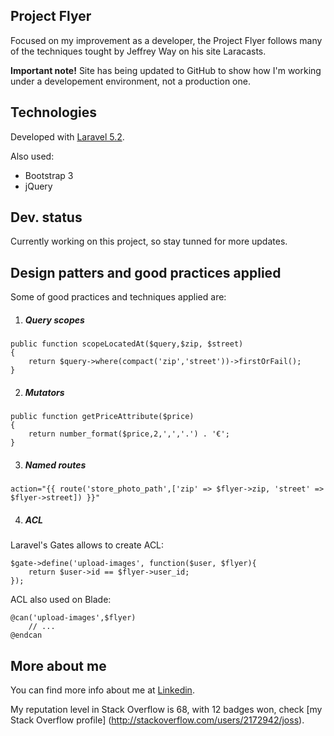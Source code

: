 ## Project Flyer

Focused on my improvement as a developer, the Project Flyer follows many of the techniques tought by Jeffrey Way on his site Laracasts.

**Important note!** Site has being updated to GitHub to show how I'm working under a developement environment, not a production one.

## Technologies

Developed with [Laravel 5.2](http://laravel.com/docs).

Also used:
- Bootstrap 3
- jQuery

## Dev. status

Currently working on this project, so stay tunned for more updates.

## Design patters and good practices applied

Some of good practices and techniques applied are:

1. ##### Query scopes

```
public function scopeLocatedAt($query,$zip, $street)
{
    return $query->where(compact('zip','street'))->firstOrFail();
}
```

2. ##### Mutators

```
public function getPriceAttribute($price)
{
    return number_format($price,2,',','.') . '€';
}
```

3. ##### Named routes

```
action="{{ route('store_photo_path',['zip' => $flyer->zip, 'street' => $flyer->street]) }}"
```

4. ##### ACL

Laravel's Gates allows to create ACL:

```
$gate->define('upload-images', function($user, $flyer){
    return $user->id == $flyer->user_id;
});
```

ACL also used on Blade:

```
@can('upload-images',$flyer)
    // ...
@endcan
```

## More about me

You can find more info about me at [Linkedin](http://es.linkedin.com/in/joseantoniocuenca).

My reputation level in Stack Overflow is 68, with 12 badges won, check [my Stack Overflow profile] (http://stackoverflow.com/users/2172942/joss).
